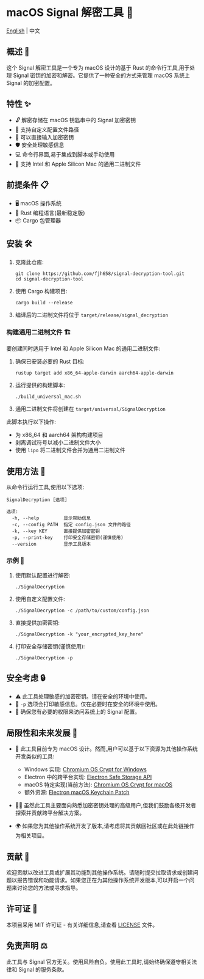 # macOS Signal 解密工具 🔐

[English](README.md) | 中文

## 概述 🌟

这个 Signal 解密工具是一个专为 macOS 设计的基于 Rust 的命令行工具,用于处理 Signal 密钥的加密和解密。它提供了一种安全的方式来管理 macOS 系统上 Signal 的加密配置。

## 特性 ✨

- 🔓 解密存储在 macOS 钥匙串中的 Signal 加密密钥
- 📁 支持自定义配置文件路径
- 🔑 可以直接输入加密密钥
- 🛡️ 安全处理敏感信息
- 💻 命令行界面,易于集成到脚本或手动使用
- 🍎 支持 Intel 和 Apple Silicon Mac 的通用二进制文件

## 前提条件 📋

- 🖥️ macOS 操作系统
- 🦀 Rust 编程语言(最新稳定版)
- 📦 Cargo 包管理器

## 安装 🛠️

1. 克隆此仓库:
   
   ```
   git clone https://github.com/fjh658/signal-decryption-tool.git
   cd signal-decryption-tool
   ```

2. 使用 Cargo 构建项目:
   
   ```
   cargo build --release
   ```

3. 编译后的二进制文件将位于 `target/release/signal_decryption`

### 构建通用二进制文件 🏗️

要创建同时适用于 Intel 和 Apple Silicon Mac 的通用二进制文件:

1. 确保已安装必要的 Rust 目标:
   
   ```
   rustup target add x86_64-apple-darwin aarch64-apple-darwin
   ```

2. 运行提供的构建脚本:
   
   ```
   ./build_universal_mac.sh
   ```

3. 通用二进制文件将创建在 `target/universal/SignalDecryption`

此脚本执行以下操作:

- 为 x86_64 和 aarch64 架构构建项目
- 剥离调试符号以减小二进制文件大小
- 使用 `lipo` 将二进制文件合并为通用二进制文件

## 使用方法 📝

从命令行运行工具,使用以下选项:

```
SignalDecryption [选项]

选项:
  -h, --help         显示帮助信息
  -c, --config PATH  指定 config.json 文件的路径
  -k, --key KEY      直接提供加密密钥
  -p, --print-key    打印安全存储密钥(谨慎使用)
  --version          显示工具版本
```

### 示例 🌈

1. 使用默认配置进行解密:
   
   ```
   ./SignalDecryption
   ```

2. 使用自定义配置文件:
   
   ```
   ./SignalDecryption -c /path/to/custom/config.json
   ```

3. 直接提供加密密钥:
   
   ```
   ./SignalDecryption -k "your_encrypted_key_here"
   ```

4. 打印安全存储密钥(谨慎使用):
   
   ```
   ./SignalDecryption -p
   ```

## 安全考虑 🔒

- ⚠️ 此工具处理敏感的加密密钥。请在安全的环境中使用。
- 🚨 `-p` 选项会打印敏感信息。仅在必要时在安全的环境中使用。
- 🔐 确保您有必要的权限来访问系统上的 Signal 配置。

## 局限性和未来发展 🚀

* 📱 此工具目前专为 macOS 设计。然而,用户可以基于以下资源为其他操作系统开发类似的工具:
  
  - Windows 实现: [Chromium OS Crypt for Windows](https://chromium.googlesource.com/chromium/src/+/refs/tags/130.0.6686.2/components/os_crypt/sync/os_crypt_win.cc)
  - Electron 中的跨平台实现: [Electron Safe Storage API](https://github.com/electron/electron/blob/41b8fdca5c53a41eabdad9a6a75b45bda4a6f37b/shell/browser/api/electron_api_safe_storage.cc)
  - macOS 特定实现(当前方法): [Chromium OS Crypt for macOS](https://chromium.googlesource.com/chromium/src/+/refs/tags/130.0.6686.2/components/os_crypt/sync/os_crypt_mac.mm)
  - 额外资源: [Electron macOS Keychain Patch](https://github.dev/electron/electron/blob/41b8fdca5c53a41eabdad9a6a75b45bda4a6f37b/patches/chromium/mas_avoid_private_macos_api_usage.patch.patch)

* 👨‍💻 虽然此工具主要面向熟悉加密密钥处理的高级用户,但我们鼓励各级开发者探索并贡献跨平台解决方案。

* 🌍 如果您为其他操作系统开发了版本,请考虑将其贡献回社区或在此处链接作为相关项目。

## 贡献 🤝

欢迎贡献以改进工具或扩展其功能到其他操作系统。请随时提交拉取请求或创建问题以报告错误和功能请求。如果您正在为其他操作系统开发版本,可以开启一个问题来讨论您的方法或寻求指导。

## 许可证 📄

本项目采用 MIT 许可证 - 有关详细信息,请查看 [LICENSE](LICENSE) 文件。

## 免责声明 ⚖️

此工具与 Signal 官方无关。使用风险自负。使用此工具时,请始终确保遵守相关法律和 Signal 的服务条款。
